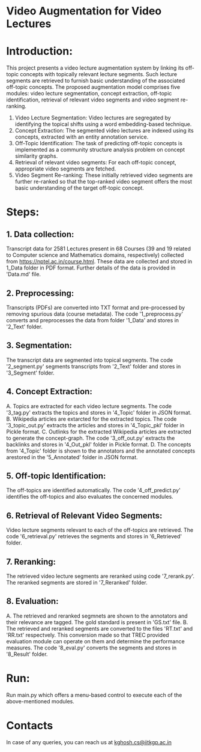 # Video Augmentation for Video Lectures

# Introduction:
This project presents a video lecture augmentation system by linking its off-topic concepts with topically relevant lecture segments. Such lecture segments are retrieved to furnish basic understanding of the associated off-topic concepts. The proposed augmentation model comprises five modules: video lecture segmentation, concept extraction, off-topic identification, retrieval of relevant video segments and video segment re-ranking.
1. Video Lecture Segmentation: Video lectures are segregated by identifying the topical shifts using a word embedding-based technique.
2. Concept Extraction: The segmented video lectures are indexed using its concepts, extracted with an entity annotation service.
3. Off-Topic Identification: The task of predicting off-topic concepts is implemented as a community structure analysis problem on concept similarity graphs.
4. Retrieval of relevant video segments: For each off-topic concept, appropriate video segments are fetched.
5. Video Segment Re-ranking: These initially retrieved video segments are further re-ranked so that the top-ranked video segment offers the most basic understanding of the target off-topic concept.

# Steps:
## 1. Data collection:
Transcript data for 2581 Lectures present in 68 Courses (39 and 19 related to Computer science and Mathematics domains, respectively) collected from https://nptel.ac.in/course.html. These data are collected and stored in 1_Data folder in PDF format. Further details of the data is provided in 'Data.md' file.
## 2. Preprocessing:
Transcripts (PDFs) are converted into TXT format and pre-processed by removing spurious data (course metadata). The code '1_preprocess.py' converts and preprocesses the data from folder '1_Data' and stores in '2_Text' folder.
## 3. Segmentation:
The transcript data are segmented into topical segments. The code '2_segment.py' segments transcripts from '2_Text' folder and stores in '3_Segment' folder.
## 4. Concept Extraction:
A. Topics are extracted for each video lecture segments. The code '3_tag.py' extracts the topics and stores in '4_Topic' folder in JSON format.
B. Wikipedia articles are extarcted for the extracted topics. The code '3_topic_out.py' extracts the articles and stores in '4_Topic_pkl' folder in Pickle format.
C. Outlinks for the extracted Wikipedia articles are extracted to generate the concept-graph. The code '3_off_out.py' extracts the backlinks and stores in '4_Out_pkl' folder in Pickle format.
D. The concepts from '4_Topic' folder is shown to the annotators and the annotated concepts arestored in the '5_Annotated' folder in JSON format.
## 5. Off-topic Identification:
The off-topics are identified automatically. The code '4_off_predict.py' identifies the off-topics and also evaluates the concerned modules.
## 6. Retrieval of Relevant Video Segments:
Video lecture segments relevant to each of the off-topics are retrieved. The code '6_retrieval.py' retrieves the segments and stores in '6_Retrieved' folder.
## 7. Reranking:
The retrieved video lecture segments are reranked using code '7_rerank.py'. The reranked segments are stored in '7_Reranked' folder.
## 8. Evaluation:
A. The retrieved and reranked segmnets are shown to the annotators and their relevance are tagged. The gold standard is present in 'GS.txt' file.
B. The retrieved and reranked segments are converted to the files 'RT.txt' and 'RR.txt' respectvely. This conversion made so that TREC provided evaluation module can operate on them and determine the performance measures. The code '8_eval.py' converts the segments and stores in '8_Result' folder.
# Run:
Run main.py which offers a menu-based control to execute each of the above-mentioned modules.

# Contacts
In case of any queries, you can reach us at kghosh.cs@iitkgp.ac.in
